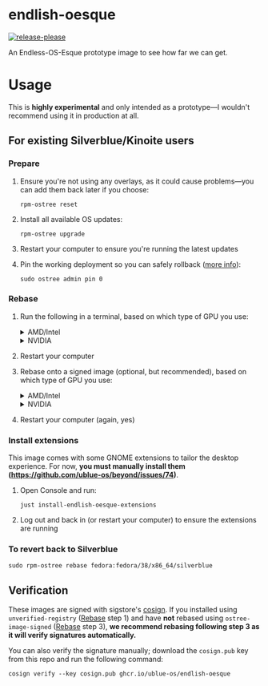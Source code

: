 # endlish-oesque 

[![release-please](https://github.com/ublue-os/endlish-oesque/actions/workflows/release-please.yml/badge.svg)](https://github.com/ublue-os/endlish-oesque/actions/workflows/release-please.yml)

An Endless-OS-Esque prototype image to see how far we can get.

# Usage

This is **highly experimental** and only intended as a prototype—I wouldn't recommend using it in production at all. 

## For existing Silverblue/Kinoite users

### Prepare

1. Ensure you're not using any overlays, as it could cause problems—you can add them back later if you choose:

   ```shell
   rpm-ostree reset
   ```

2. Install all available OS updates:

   ```shell
   rpm-ostree upgrade
   ```

3. Restart your computer to ensure you're running the latest updates

4. Pin the working deployment so you can safely rollback ([more info](https://docs.fedoraproject.org/en-US/fedora-silverblue/faq/#_about_using_silverblue)):

   ```shell
   sudo ostree admin pin 0
   ```

### Rebase

1. Run the following in a terminal, based on which type of GPU you use:

   <details>
     <summary>AMD/Intel</summary>
     <pre><code>sudo rpm-ostree rebase ostree-unverified-registry:docker://ghcr.io/ublue-os/endlish-oesque:38</code></pre>
   </details>

   <details>
     <summary>NVIDIA</summary>
     <pre><code>sudo rpm-ostree rebase ostree-unverified-registry:docker://ghcr.io/ublue-os/endlish-oesque-nvidia:38</code></pre>
   </details>
        
2. Restart your computer

3. Rebase onto a signed image (optional, but recommended), based on which type of GPU you use:

   <details>
     <summary>AMD/Intel</summary>
     <pre><code>sudo rpm-ostree rebase ostree-image-signed:docker://ghcr.io/ublue-os/endlish-oesque:38</code></pre>
   </details>

   <details>
     <summary>NVIDIA</summary>
     <pre><code>sudo rpm-ostree rebase ostree-image-signed:docker://ghcr.io/ublue-os/endlish-oesque-nvidia:38</code></pre>
   </details>
        
4. Restart your computer (again, yes)

### Install extensions

This image comes with some GNOME extensions to tailor the desktop experience. For now, **you must manually install them (https://github.com/ublue-os/beyond/issues/74)**.

1. Open Console and run:

   ```shell
   just install-endlish-oesque-extensions
   ```

2. Log out and back in (or restart your computer) to ensure the extensions are running

### To revert back to Silverblue

```shell
sudo rpm-ostree rebase fedora:fedora/38/x86_64/silverblue
```

## Verification

These images are signed with sigstore's [cosign](https://docs.sigstore.dev/cosign/overview/). If you installed using `unverified-registry` ([Rebase](#rebase) step 1) and have **not** rebased using `ostree-image-signed` ([Rebase](#rebase) step 3), **we recommend rebasing following step 3 as it will verify signatures automatically.**

You can also verify the signature manually; download the `cosign.pub` key from this repo and run the following command:

```shell
cosign verify --key cosign.pub ghcr.io/ublue-os/endlish-oesque
```
